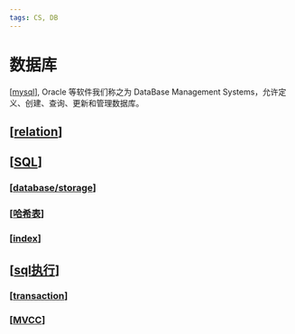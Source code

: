 ```yaml
---
tags: CS, DB
---
```

# 数据库

[[mysql]], Oracle 等软件我们称之为 DataBase Management Systems，允许定义、创建、查询、更新和管理数据库。

## [[relation]]

## [[SQL]]

### [[database/storage]]

### [[哈希表]]

### [[index]]

## [[sql执行]]

### [[transaction]]

### [[MVCC]]

[//begin]: # "Autogenerated link references for markdown compatibility"
[mysql]: mysql.md "mysql"
[relation]: relation.md "关系模型"
[SQL]: sql.md "mysql"
[database/storage]: storage.md "存储设备"
[哈希表]: ../algorithm/data_structure/哈希表.md "哈希表"
[index]: index.md "索引"
[sql执行]: sql执行.md "sql query"
[transaction]: transaction.md "transaction"
[MVCC]: MVCC.md "MVCC"
[//end]: # "Autogenerated link references"
